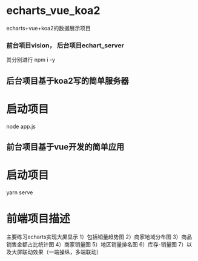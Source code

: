 # echarts_vue_koa2
echarts+vue+koa2的数据展示项目

### 前台项目vision， 后台项目echart_server
其分别进行 npm i -y

## 后台项目基于koa2写的简单服务器
# 启动项目
  node app.js
  
## 前台项目基于vue开发的简单应用
# 启动项目 
  yarn serve
  
# 前端项目描述
主要练习echarts实现大屏显示
  1）包括销量趋势图
  2）商家地域分布图
  3）商品销售金额占比统计图
  4）商家销量图
  5）地区销量排名图
  6）库存-销量图
  7）以及大屏联动效果（一端操纵，多端联动）
